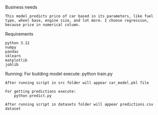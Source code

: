 Business needs

    This model predicts price of car based in its parameters, like fuel type, wheel base, engine size, and lot more. I choose regression, because price in numerical column.

Requirements

    python 3.12
    numpy
    pandas
    sklearn
    matplotlib
    joblib

Running: 
    For building model execute:
        python train.py
    
    After running script in src folder will appear car_model.pkl file

    For getting predictions execute:
        python predict.py

    After running script in datasets folder will appear predictions.csv dataset